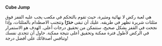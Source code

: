 **Cube Jump**


هي لعبة ركض لا نهائية ومثيرة، حيث تقوم بالتحكم في مكعب يجب عليه القفز فوق مثلثات شريرة تظهر في طريقه. عليك أن تبقى **حذرًا** وتتجنب الاصطدام بالمثلثات، وإذا نجحت في القفز بشكل صحيح، ستتمكن من تحقيق درجات أعلى. الهدف هو الاستمرار في الركض لأطول فترة ممكنة وتحقيق أعلى نتيجة ممكنة. حاول أن تتحدى نفسك وتنافس أصدقائك على أفضل درجة!
